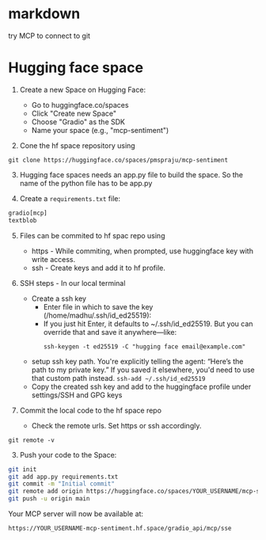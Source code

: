 # markdown
try MCP to connect to git

# Hugging face space 

1. Create a new Space on Hugging Face:
   - Go to huggingface.co/spaces
   - Click "Create new Space"
   - Choose "Gradio" as the SDK
   - Name your space (e.g., "mcp-sentiment")

2. Cone the hf space repository using 
```
git clone https://huggingface.co/spaces/pmspraju/mcp-sentiment
```

3. Hugging face spaces needs an app.py file to build the space. So the name of the python file has to be app.py  

4. Create a `requirements.txt` file:
```txt
gradio[mcp]
textblob
```

5. Files can be commited to hf spac repo using
    - https - While commiting, when prompted, use huggingface key with write access.
    - ssh   - Create keys and add it to hf profile.

6. SSH steps - In our local terminal
    - Create a ssh key
        - Enter file in which to save the key (/home/madhu/.ssh/id_ed25519):
        - If you just hit Enter, it defaults to ~/.ssh/id_ed25519. But you can override that and save it anywhere—like:
            ```
            ssh-keygen -t ed25519 -C "hugging face email@example.com"
            ```
    - setup ssh key path. You're explicitly telling the agent: “Here’s the path to my private key.” If you saved it elsewhere, you'd need to use that custom path instead.
            ```
            ssh-add ~/.ssh/id_ed25519
            ```
    - Copy the created ssh key and add to the huggingface profile under settings/SSH and GPG keys

7. Commit the local code to the hf space repo
    - Check the remote urls. Set https or ssh accordingly.
```
git remote -v
```
3. Push your code to the Space:
```bash
git init
git add app.py requirements.txt
git commit -m "Initial commit"
git remote add origin https://huggingface.co/spaces/YOUR_USERNAME/mcp-sentiment
git push -u origin main
```

Your MCP server will now be available at:
```
https://YOUR_USERNAME-mcp-sentiment.hf.space/gradio_api/mcp/sse


